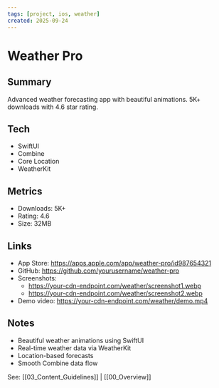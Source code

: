 ```yaml
---
tags: [project, ios, weather]
created: 2025-09-24
---
```


# Weather Pro

## Summary
Advanced weather forecasting app with beautiful animations. 5K+ downloads with 4.6 star rating.

## Tech
- SwiftUI
- Combine
- Core Location
- WeatherKit

## Metrics
- Downloads: 5K+
- Rating: 4.6
- Size: 32MB

## Links
- App Store: https://apps.apple.com/app/weather-pro/id987654321
- GitHub: https://github.com/yourusername/weather-pro
- Screenshots: 
  - https://your-cdn-endpoint.com/weather/screenshot1.webp
  - https://your-cdn-endpoint.com/weather/screenshot2.webp
- Demo video: https://your-cdn-endpoint.com/weather/demo.mp4

## Notes
- Beautiful weather animations using SwiftUI
- Real-time weather data via WeatherKit
- Location-based forecasts
- Smooth Combine data flow

See: [[03_Content_Guidelines]] | [[00_Overview]]
